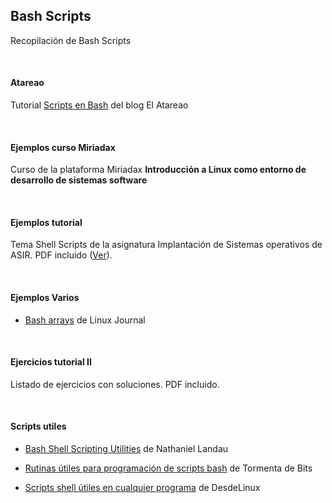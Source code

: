 ## Bash Scripts 

Recopilación de Bash Scripts

&nbsp;

#### Atareao

Tutorial [Scripts en Bash](https://www.atareao.es/tutorial/scripts-en-bash/) del blog El Atareao

&nbsp;

#### Ejemplos curso Miriadax

Curso de la plataforma Miriadax **Introducción a Linux como entorno de desarrollo de sistemas software**

&nbsp;

#### Ejemplos tutorial

Tema Shell Scripts de la asignatura Implantación de Sistemas operativos de ASIR. PDF incluido ([Ver](https://cadascu.wordpress.com/implantacion_sistemas_operativos/)).

&nbsp;

#### Ejemplos Varios

- [Bash arrays](https://www.linuxjournal.com/content/bash-arrays) de Linux Journal

&nbsp;

#### Ejercicios tutorial II

Listado de ejercicios con soluciones. PDF incluido.

&nbsp;

#### Scripts utiles


- [Bash Shell Scripting Utilities](https://natelandau.com/bash-scripting-utilities/) de Nathaniel Landau 

- [Rutinas útiles para programación de scripts bash](http://www.tormentadebits.com/2013/10/rutinas-utiles-para-scripts-bash-I.html) de Tormenta de Bits

- [Scripts shell útiles en cualquier programa](https://blog.desdelinux.net/scripts-shell-utiles-en-cualquier-programa/) de DesdeLinux



&nbsp;


